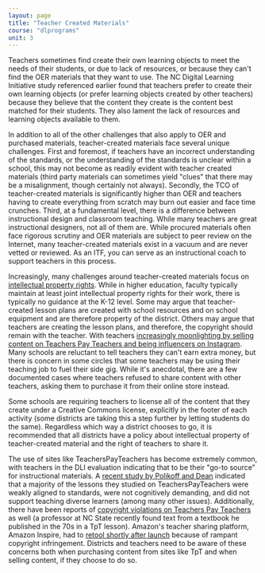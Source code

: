 ```yaml
---
layout: page
title: "Teacher Created Materials"
course: "dlprograms"
unit: 3
---
```


Teachers sometimes find create their own learning objects to meet the needs of their students, or due to lack of resources, or because they can't find the OER materials that they want to use. The NC Digital Learning Initiative study referenced earlier found that teachers prefer to create their own learning objects (or prefer learning objects created by other teachers) because they believe that the content they create is the content best matched for their students. They also lament the lack of resources and learning objects available to them. 

In addition to all of the other challenges that also apply to OER and purchased materials, teacher-created materials face several unique challenges. First and foremost, if teachers have an incorrect understanding of the standards, or the understanding of the standards is unclear within  a school, this may not become as readily evident with teacher created materials (third party materials can sometimes yield "clues" that there may be a misalignment, though certainly not always). Secondly, the TCO of teacher-created materials is significantly higher than OER and teachers having to create everything from scratch may burn out easier and face time crunches. Third, at a fundamental level, there is a difference between instructional design and classroom teaching. While many teachers are great instructional designers, not all of them are. While procured materials often face rigorous scrutiny and OER materials are subject to peer review on the Internet, many teacher-created materials exist in a vacuum and are never vetted or reviewed. As an ITF, you can serve as an instructional coach to support teachers in this process.

Increasingly, many challenges around teacher-created materials focus on [intellectual property rights][1]. While in higher education, faculty typically maintain at least joint intellectual property rights for their work, there is typically no guidance at the K-12 level. Some may argue that teacher-created lesson plans are created with school resources and on school equipment and are therefore property of the district. Others may argue that teachers are creating the lesson plans, and therefore, the copyright should remain with the teacher. With teachers [increasingly moonlighting by selling content on Teachers Pay Teachers and being influencers on Instagram][2]. Many schools are reluctant to tell teachers they can't earn extra money, but there is concern in some circles that some teachers may be using their teaching job to fuel their side gig. While it's anecdotal, there are a few documented cases where teachers refused to share content with other teachers, asking them to purchase it from their online store instead.

Some schools are requiring teachers to license all of the content that they create under a Creative Commons license, explicitly in the footer of each activity (some districts are taking this a step further by letting students do the same). Regardless which way a district chooses to go, it is recommended that all districts have a policy about intellectual property of teacher-created material and the right of teachers to share it.

The use of sites like TeachersPayTeachers has become extremely common, with teachers in the DLI evaluation indicating that to be their "go-to source" for instructional materials. A [recent study by Polikoff and Dean][3] indicated that a majority of the lessons they studied on TeachersPayTeachers were weakly aligned to standards, were not cognitively demanding, and did not support teaching diverse learners (among many other issues). Additionally, there have been reports of [copyright violations on Teachers Pay Teachers][4] as well  (a professor at NC State recently found text from a textbook he published in the 70s in a TpT lesson). Amazon's teacher sharing platform, Amazon Inspire, had to  [retool shortly after launch][5] because of rampant copyright infringement. Districts and teachers need to be aware of these concerns both when purchasing content from sites like TpT and when selling content, if they choose to do so.  

[1]:	https://www.setda.org/wp-content/uploads/2014/03/SETDA_WPTeacher-Created.final_.5.29.pdf
[2]:	https://www.buzzfeednews.com/article/juliareinstein/teachers-instagram-influencers-school-tpt-pinterest
[3]:	https://fordhaminstitute.org/national/research/supplemental-curriculum-bazaar
[4]:	https://www.edweek.org/ew/articles/2018/12/19/on-teachers-pay-teachers-some-sellers-are.html?cmp=eml-enl-eu-news2&M=58712887&U=1251951&UUID=0858c74c5e9b454d685f648826ec0537
[5]:	https://www.edsurge.com/news/2018-01-11-amazon-s-education-hub-amazon-inspire-has-quietly-restored-sharing-function